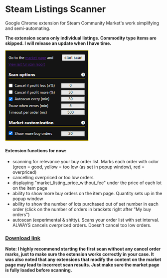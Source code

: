# Steam Listings Scanner
Google Chrome extension for Steam Community Market's work simplifying and semi-automating.

**The extension scans only individual listings. Commodity type items are skipped. I will release an update when I have time.**

![alt text](https://github.com/auwaho/SteamListingsScanner/blob/master/screenshot.png "Steam Listings Scanner")

#### Extension functions for now: 
- scanning for relevance your buy order list. Marks each order with color (green = good, yellow = too low (as set in popup window), red = overpriced)
- cancelling overpriced or too low orders
- displaying "market_listing_price_without_fee" under the price of each lot on the item page
- ability to show more buy orders on the item page. Quantity sets up in the popup window
- ability to show the number of lots purchased out of set number in each order (click on the number of orders in brackets right after "My buy orders")
- autoscan (experimental & shitty). Scans your order list with set interval. ALWAYS cancels overpriced orders. Doesn't cancel too low orders.

### [Download link](https://github.com/auwaho/SteamListingsScanner/releases/download/v1.0/SLS.zip)

**Note: I highly recommend starting the first scan without any cancel order marks, just to make sure the extension works correctly in your case. It was also noted that any extensions that modify the content on the market page may lead to incorrect scan results. Just make sure the market page is fully loaded before scanning.**

